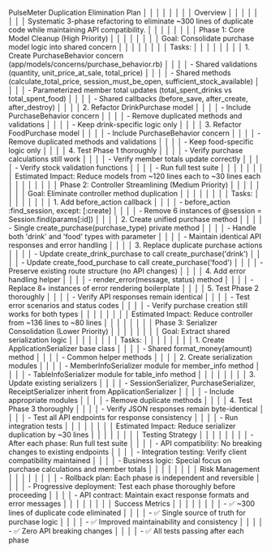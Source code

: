 PulseMeter Duplication Elimination Plan                                                                          │ │
│ │                                                                                                                  │ │
│ │ Overview                                                                                                         │ │
│ │                                                                                                                  │ │
│ │ Systematic 3-phase refactoring to eliminate ~300 lines of duplicate code while maintaining API compatibility.    │ │
│ │                                                                                                                  │ │
│ │ Phase 1: Core Model Cleanup (High Priority)                                                                      │ │
│ │                                                                                                                  │ │
│ │ Goal: Consolidate purchase model logic into shared concern                                                       │ │
│ │                                                                                                                  │ │
│ │ Tasks:                                                                                                           │ │
│ │                                                                                                                  │ │
│ │ 1. Create PurchaseBehavior concern (app/models/concerns/purchase_behavior.rb)                                    │ │
│ │   - Shared validations (quantity, unit_price_at_sale, total_price)                                               │ │
│ │   - Shared methods (calculate_total_price, session_must_be_open, sufficient_stock_available)                     │ │
│ │   - Parameterized member total updates (total_spent_drinks vs total_spent_food)                                  │ │
│ │   - Shared callbacks (before_save, after_create, after_destroy)                                                  │ │
│ │ 2. Refactor DrinkPurchase model                                                                                  │ │
│ │   - Include PurchaseBehavior concern                                                                             │ │
│ │   - Remove duplicated methods and validations                                                                    │ │
│ │   - Keep drink-specific logic only                                                                               │ │
│ │ 3. Refactor FoodPurchase model                                                                                   │ │
│ │   - Include PurchaseBehavior concern                                                                             │ │
│ │   - Remove duplicated methods and validations                                                                    │ │
│ │   - Keep food-specific logic only                                                                                │ │
│ │ 4. Test Phase 1 thoroughly                                                                                       │ │
│ │   - Verify purchase calculations still work                                                                      │ │
│ │   - Verify member totals update correctly                                                                        │ │
│ │   - Verify stock validation functions                                                                            │ │
│ │   - Run full test suite                                                                                          │ │
│ │                                                                                                                  │ │
│ │ Estimated Impact: Reduce models from ~120 lines each to ~30 lines each                                           │ │
│ │                                                                                                                  │ │
│ │ Phase 2: Controller Streamlining (Medium Priority)                                                               │ │
│ │                                                                                                                  │ │
│ │ Goal: Eliminate controller method duplication                                                                    │ │
│ │                                                                                                                  │ │
│ │ Tasks:                                                                                                           │ │
│ │                                                                                                                  │ │
│ │ 1. Add before_action callback                                                                                    │ │
│ │   - before_action :find_session, except: [:create]                                                               │ │
│ │   - Remove 6 instances of @session = Session.find(params[:id])                                                   │ │
│ │ 2. Create unified purchase method                                                                                │ │
│ │   - Single create_purchase(purchase_type) private method                                                         │ │
│ │   - Handle both 'drink' and 'food' types with parameter                                                          │ │
│ │   - Maintain identical API responses and error handling                                                          │ │
│ │ 3. Replace duplicate purchase actions                                                                            │ │
│ │   - Update create_drink_purchase to call create_purchase('drink')                                                │ │
│ │   - Update create_food_purchase to call create_purchase('food')                                                  │ │
│ │   - Preserve existing route structure (no API changes)                                                           │ │
│ │ 4. Add error handling helper                                                                                     │ │
│ │   - render_error(message, status) method                                                                         │ │
│ │   - Replace 8+ instances of error rendering boilerplate                                                          │ │
│ │ 5. Test Phase 2 thoroughly                                                                                       │ │
│ │   - Verify API responses remain identical                                                                        │ │
│ │   - Test error scenarios and status codes                                                                        │ │
│ │   - Verify purchase creation still works for both types                                                          │ │
│ │                                                                                                                  │ │
│ │ Estimated Impact: Reduce controller from ~136 lines to ~80 lines                                                 │ │
│ │                                                                                                                  │ │
│ │ Phase 3: Serializer Consolidation (Lower Priority)                                                               │ │
│ │                                                                                                                  │ │
│ │ Goal: Extract shared serialization logic                                                                         │ │
│ │                                                                                                                  │ │
│ │ Tasks:                                                                                                           │ │
│ │                                                                                                                  │ │
│ │ 1. Create ApplicationSerializer base class                                                                       │ │
│ │   - Shared format_money(amount) method                                                                           │ │
│ │   - Common helper methods                                                                                        │ │
│ │ 2. Create serialization modules                                                                                  │ │
│ │   - MemberInfoSerializer module for member_info method                                                           │ │
│ │   - TableInfoSerializer module for table_info method                                                             │ │
│ │                                                                                                                  │ │
│ │ 3. Update existing serializers                                                                                   │ │
│ │   - SessionSerializer, PurchaseSerializer, ReceiptSerializer inherit from ApplicationSerializer                  │ │
│ │   - Include appropriate modules                                                                                  │ │
│ │   - Remove duplicate methods                                                                                     │ │
│ │ 4. Test Phase 3 thoroughly                                                                                       │ │
│ │   - Verify JSON responses remain byte-identical                                                                  │ │
│ │   - Test all API endpoints for response consistency                                                              │ │
│ │   - Run integration tests                                                                                        │ │
│ │                                                                                                                  │ │
│ │ Estimated Impact: Reduce serializer duplication by ~30 lines                                                     │ │
│ │                                                                                                                  │ │
│ │ Testing Strategy                                                                                                 │ │
│ │                                                                                                                  │ │
│ │ - After each phase: Run full test suite                                                                          │ │
│ │ - API compatibility: No breaking changes to existing endpoints                                                   │ │
│ │ - Integration testing: Verify client compatibility maintained                                                    │ │
│ │ - Business logic: Special focus on purchase calculations and member totals                                       │ │
│ │                                                                                                                  │ │
│ │ Risk Management                                                                                                  │ │
│ │                                                                                                                  │ │
│ │ - Rollback plan: Each phase is independent and reversible                                                        │ │
│ │ - Progressive deployment: Test each phase thoroughly before proceeding                                           │ │
│ │ - API contract: Maintain exact response formats and error messages                                               │ │
│ │                                                                                                                  │ │
│ │ Success Metrics                                                                                                  │ │
│ │                                                                                                                  │ │
│ │ - ✅ ~300 lines of duplicate code eliminated                                                                      │ │
│ │ - ✅ Single source of truth for purchase logic                                                                    │ │
│ │ - ✅ Improved maintainability and consistency                                                                     │ │
│ │ - ✅ Zero API breaking changes                                                                                    │ │
│ │ - ✅ All tests passing after each phase


